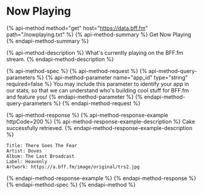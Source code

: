 # Now Playing

{% api-method method="get" host="https://data.bff.fm" path="/nowplaying.txt" %}
{% api-method-summary %}
Get Now Playing
{% endapi-method-summary %}

{% api-method-description %}
What's currently playing on the BFF.fm stream.
{% endapi-method-description %}

{% api-method-spec %}
{% api-method-request %}
{% api-method-query-parameters %}
{% api-method-parameter name="app\_id" type="string" required=false %}
You may include this parameter to identify your app in our stats, so that we can understand who's building cool stuff for BFF.fm and feature you!
{% endapi-method-parameter %}
{% endapi-method-query-parameters %}
{% endapi-method-request %}

{% api-method-response %}
{% api-method-response-example httpCode=200 %}
{% api-method-response-example-description %}
Cake successfully retrieved.
{% endapi-method-response-example-description %}

```text
Title: There Goes The Fear
Artist: Doves
Album: The Last Broadcast
Label: Heavenly
Artwork: https://a.bff.fm/image/original/trs2.jpg
```
{% endapi-method-response-example %}
{% endapi-method-response %}
{% endapi-method-spec %}
{% endapi-method %}



